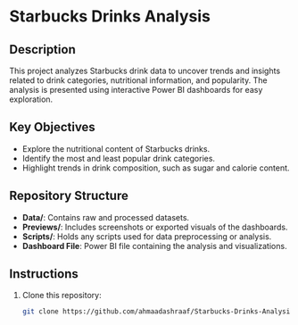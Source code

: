 # Starbucks Drinks Analysis

## Description
This project analyzes Starbucks drink data to uncover trends and insights related to drink categories, nutritional information, and popularity. The analysis is presented using interactive Power BI dashboards for easy exploration.

## Key Objectives
- Explore the nutritional content of Starbucks drinks.
- Identify the most and least popular drink categories.
- Highlight trends in drink composition, such as sugar and calorie content.

## Repository Structure
- **Data/**: Contains raw and processed datasets.
- **Previews/**: Includes screenshots or exported visuals of the dashboards.
- **Scripts/**: Holds any scripts used for data preprocessing or analysis.
- **Dashboard File**: Power BI file containing the analysis and visualizations.

## Instructions
1. Clone this repository:
   ```bash
   git clone https://github.com/ahmaadashraaf/Starbucks-Drinks-Analysis.git
